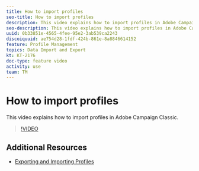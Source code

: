 ```yaml
---
title: How to import profiles
seo-title: How to import profiles
description: This video explains how to import profiles in Adobe Campaign Classic
seo-description: This video explains how to import profiles in Adobe Campaign Classic
uuid: 0b33851e-4565-4fee-95e2-3ab539ca2243
discoiquuid: ae754d28-1fdf-424b-861e-8a8846614152
feature: Profile Management
topics: Data Import and Export
kt: KT-2176
doc-type: feature video
activity: use
team: TM
---
```


# How to import profiles

This video explains how to import profiles in Adobe Campaign Classic.

>[!VIDEO](https://video.tv.adobe.com/v/25608?quality=12)

## Additional Resources

- [Exporting and Importing Profiles](https://docs.campaign.adobe.com/doc/AC/en/PTF_Profile_management_Exporting_and_importing_profiles.html)
  